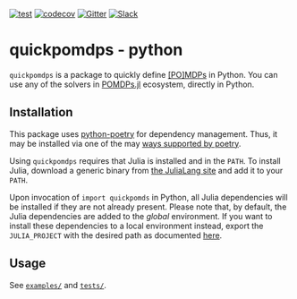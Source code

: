 [![test](https://github.com/JuliaPOMDP/quickpomdps/actions/workflows/ci.yml/badge.svg)](https://github.com/JuliaPOMDP/quickpomdps/actions/workflows/ci.yml)
[![codecov](https://codecov.io/gh/JuliaPOMDP/quickpomdps/branch/master/graph/badge.svg?token=MCbhOtnJBj)](https://codecov.io/gh/JuliaPOMDP/quickpomdps)
[![Gitter](https://badges.gitter.im/JuliaPOMDP/Lobby.svg)](https://gitter.im/JuliaPOMDP/Lobby?utm_source=badge&utm_medium=badge&utm_campaign=pr-badge)
[![Slack](https://img.shields.io/badge/Chat%20on%20Slack-with%20%23pomdp--bridged-ff69b4)](https://julialang.org/slack/)

# quickpomdps - python

`quickpomdps` is a package to quickly define [[PO]MDPs](https://en.wikipedia.org/wiki/Partially_observable_Markov_decision_process) in Python.
You can use any of the solvers in [POMDPs.jl](https://github.com/JuliaPOMDP/POMDPs.jl) ecosystem, directly in Python.

## Installation

This package uses [python-poetry](https://python-poetry.org/) for dependency
management. Thus, it may be installed via one of the may [ways supported by poetry](https://python-poetry.org/docs/cli/#add).

Using `quickpomdps` requires that Julia is installed and in the `PATH`.
To install Julia, download a generic binary from [the JuliaLang site](https://julialang.org/downloads/) and add it to your `PATH`.

Upon invocation of `import quickpomds` in Python, all Julia dependencies will be installed if they are not already present.
Please note that, by default, the Julia dependencies are added to the *global* environment.
If you want to install these dependencies to a local environment instead, export the `JULIA_PROJECT` with the desired path as documented [here](https://docs.julialang.org/en/v1/manual/environment-variables/#JULIA_PROJECT).

## Usage

See [`examples/`](examples/) and [`tests/`](tests/).
